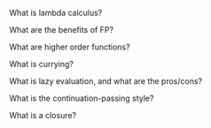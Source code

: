 
What is lambda calculus?

What are the benefits of FP?

What are higher order functions?

What is currying?

What is lazy evaluation, and what are the pros/cons?

What is the continuation-passing style?

What is a closure?
